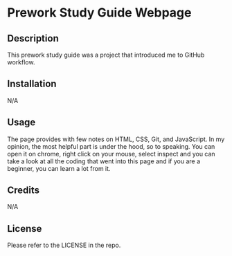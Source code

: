 # Prework Study Guide Webpage

## Description

This prework study guide was a project that introduced me to GitHub workflow.  

## Installation

N/A

## Usage
The page provides with few notes on HTML, CSS, Git, and JavaScript. In my opinion, the most helpful part is under the hood, so to speaking. You can open it on chrome, right click on your mouse, select inspect and you can take a look at all the coding that went into this page and if you are a beginner, you can learn a lot from it.

## Credits

N/A

## License

Please refer to the LICENSE in the repo.
